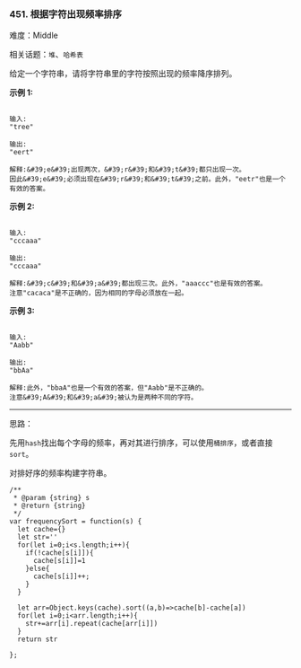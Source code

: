 ### 451. 根据字符出现频率排序

难度：Middle

相关话题：`堆`、`哈希表`

给定一个字符串，请将字符串里的字符按照出现的频率降序排列。



**示例 1:** 



```

输入:
"tree"

输出:
"eert"

解释:&#39;e&#39;出现两次，&#39;r&#39;和&#39;t&#39;都只出现一次。
因此&#39;e&#39;必须出现在&#39;r&#39;和&#39;t&#39;之前。此外，"eetr"也是一个有效的答案。
```


**示例 2:** 



```

输入:
"cccaaa"

输出:
"cccaaa"

解释:&#39;c&#39;和&#39;a&#39;都出现三次。此外，"aaaccc"也是有效的答案。
注意"cacaca"是不正确的，因为相同的字母必须放在一起。
```


**示例 3:** 



```

输入:
"Aabb"

输出:
"bbAa"

解释:此外，"bbaA"也是一个有效的答案，但"Aabb"是不正确的。
注意&#39;A&#39;和&#39;a&#39;被认为是两种不同的字符。
```



-----

思路：

先用`hash`找出每个字母的频率，再对其进行排序，可以使用`桶排序`，或者直接`sort`。

对排好序的频率构建字符串。

```
/**
 * @param {string} s
 * @return {string}
 */
var frequencySort = function(s) {
  let cache={}
  let str=''
  for(let i=0;i<s.length;i++){
    if(!cache[s[i]]){
      cache[s[i]]=1
    }else{
      cache[s[i]]++;
    }
  }

  let arr=Object.keys(cache).sort((a,b)=>cache[b]-cache[a])
  for(let i=0;i<arr.length;i++){
    str+=arr[i].repeat(cache[arr[i]])
  }
  return str
    
};
```


